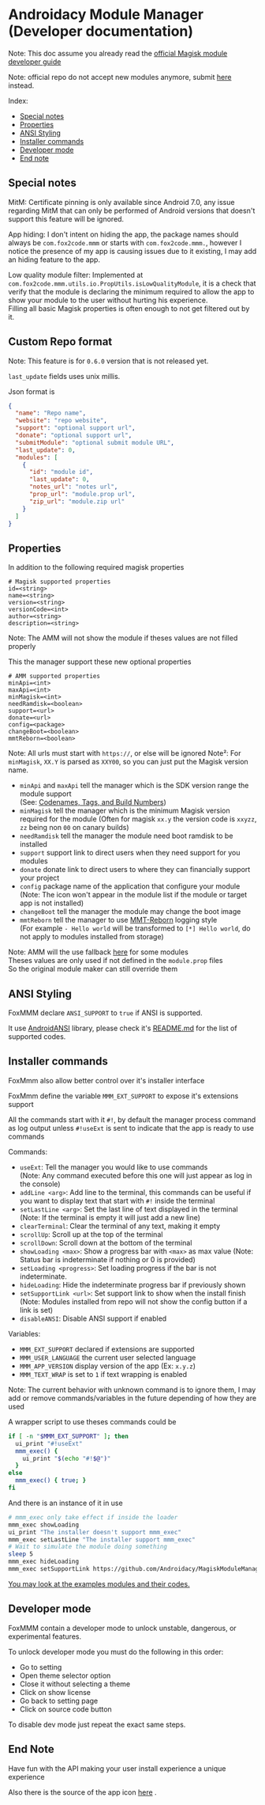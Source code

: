 # Androidacy Module Manager (Developer documentation)

Note: This doc assume you already read the
[official Magisk module developer guide](https://topjohnwu.github.io/Magisk/guides.html)

Note: official repo do not accept new modules anymore, submit
[here](https://github.com/Magisk-Modules-Alt-Repo/submission) instead.

Index:
- [Special notes](DEVELOPERS.md#special-notes)
- [Properties](DEVELOPERS.md#properties)
- [ANSI Styling](DEVELOPERS.md#ansi-styling)
- [Installer commands](DEVELOPERS.md#installer-commands)
- [Developer mode](DEVELOPERS.md#developer-mode)
- [End note](DEVELOPERS.md#end-note)

## Special notes

MitM: Certificate pinning is only available since Android 7.0, 
any issue regarding MitM that can only be performed of 
Android versions that doesn't support this feature will be ignored. 

App hiding: I don't intent on hiding the app, the package names should always be 
`com.fox2code.mmm` or starts with `com.fox2code.mmm.`, however I notice the presence of 
my app is causing issues due to it existing, I may add an hiding feature to the app.

Low quality module filter: Implemented at `com.fox2code.mmm.utils.io.PropUtils.isLowQualityModule`, 
it is a check that verify that the module is declaring the minimum required to 
allow the app to show your module to the user without hurting his experience.  
Filling all basic Magisk properties is often enough to not get filtered out by it.

## Custom Repo format

Note: This feature is for `0.6.0` version that is not released yet.

`last_update` fields uses unix millis.

Json format is
```json
{
  "name": "Repo name",
  "website": "repo website",
  "support": "optional support url",
  "donate": "optional support url", 
  "submitModule": "optional submit module URL",
  "last_update": 0,
  "modules": [
    {
      "id": "module id",
      "last_update": 0,
      "notes_url": "notes url",
      "prop_url": "module.prop url",
      "zip_url": "module.zip url"
    }
  ]
}
```

## Properties

In addition to the following required magisk properties
```properties
# Magisk supported properties
id=<string>
name=<string>
version=<string>
versionCode=<int>
author=<string>
description=<string>
```
Note: The AMM will not show the module if theses values are not filled properly

This the manager support these new optional properties
```properties
# AMM supported properties
minApi=<int>
maxApi=<int>
minMagisk=<int>
needRamdisk=<boolean>
support=<url>
donate=<url>
config=<package>
changeBoot=<boolean>
mmtReborn=<boolean>
```
Note: All urls must start with `https://`, or else will be ignored
Note²: For `minMagisk`, `XX.Y` is parsed as `XXY00`, so you can just put the Magisk version name.

- `minApi` and `maxApi` tell the manager which is the SDK version range the module support  
  (See: [Codenames, Tags, and Build Numbers](https://source.android.com/setup/start/build-numbers))
- `minMagisk` tell the manager which is the minimum Magisk version required for the module
  (Often for magisk `xx.y` the version code is `xxyzz`, `zz` being non `00` on canary builds)
- `needRamdisk` tell the manager the module need boot ramdisk to be installed
- `support` support link to direct users when they need support for you modules
- `donate` donate link to direct users to where they can financially support your project
- `config` package name of the application that configure your module
  (Note: The icon won't appear in the module list if the module or target app is not installed)
- `changeBoot` tell the manager the module may change the boot image
- `mmtReborn` tell the manager to use [MMT-Reborn](https://github.com/iamlooper/MMT-Reborn) logging style  
  (For example `- Hello world` will be transformed to `[*] Hello world`, do not apply to modules installed from storage)

Note: AMM will the  use fallback 
[here](../app/src/main/java/com/fox2code/mmm/utils/io/PropUtils.kt#L36)
for some modules  
Theses values are only used if not defined in the `module.prop` files  
So the original module maker can still override them

## ANSI Styling

FoxMMM declare `ANSI_SUPPORT` to `true` if ANSI is supported.

It use [AndroidANSI](https://github.com/Fox2Code/AndroidANSI) library,
please check it's [README.md](https://github.com/Fox2Code/AndroidANSI/blob/master/README.md)
for the list of supported codes.

## Installer commands

FoxMmm also allow better control over it's installer interface

FoxMmm define the variable `MMM_EXT_SUPPORT` to expose it's extensions support

All the commands start with it `#!`, by default the manager process command as log output
unless `#!useExt` is sent to indicate that the app is ready to use commands

Commands:
- `useExt`: Tell the manager you would like to use commands  
  (Note: Any command executed before this one will just appear as log in the console)
- `addLine <arg>`: Add line to the terminal, this commands can be useful if 
  you want to display text that start with `#!` inside the terminal
- `setLastLine <arg>`: Set the last line of text displayed in the terminal  
  (Note: If the terminal is empty it will just add a new line)
- `clearTerminal`: Clear the terminal of any text, making it empty
- `scrollUp`: Scroll up at the top of the terminal
- `scrollDown`: Scroll down at the bottom of the terminal
- `showLoading <max>`: Show a progress bar with `<max>` as max value
  (Note: Status bar is indeterminate if nothing or 0 is provided)
- `setLoading <progress>`: Set loading progress if the bar is not indeterminate.
- `hideLoading`: Hide the indeterminate progress bar if previously shown
- `setSupportLink <url>`: Set support link to show when the install finish  
  (Note: Modules installed from repo will not show the config button if a link is set)
- `disableANSI`: Disable ANSI support if enabled

Variables:
- `MMM_EXT_SUPPORT` declared if extensions are supported
- `MMM_USER_LANGUAGE` the current user selected language
- `MMM_APP_VERSION` display version of the app (Ex: `x.y.z`)
- `MMM_TEXT_WRAP` is set to `1` if text wrapping is enabled

Note: 
The current behavior with unknown command is to ignore them, 
I may add or remove commands/variables in the future depending of how they are used

A wrapper script to use theses commands could be
```sh
if [ -n "$MMM_EXT_SUPPORT" ]; then
  ui_print "#!useExt"
  mmm_exec() { 
    ui_print "$(echo "#!$@")"
  }
else
  mmm_exec() { true; }
fi
```
And there is an instance of it in use
```sh
# mmm_exec only take effect if inside the loader
mmm_exec showLoading
ui_print "The installer doesn't support mmm_exec"
mmm_exec setLastLine "The installer support mmm_exec"
# Wait to simulate the module doing something
sleep 5
mmm_exec hideLoading
mmm_exec setSupportLink https://github.com/Androidacy/MagiskModuleManager
```

[You may look at the examples modules and their codes.](examples)

## Developer mode

FoxMMM contain a developer mode to unlock unstable, dangerous, or experimental features.

To unlock developer mode you must do the following in this order:
- Go to setting
- Open theme selector option
- Close it without selecting a theme
- Click on show license
- Go back to setting page
- Click on source code button

To disable dev mode just repeat the exact same steps.

## End Note

Have fun with the API making your user install experience a unique experience

Also there is the source of the app icon
[here](https://romannurik.github.io/AndroidAssetStudio/icons-launcher.html#foreground.type=clipart&foreground.clipart=extension&foreground.space.trim=0&foreground.space.pad=0.25&foreColor=rgb(255%2C%20255%2C%20255)&backColor=rgb(255%2C%20152%2C%200)&crop=0&backgroundShape=circle&effects=elevate&name=ic_launcher)
.

